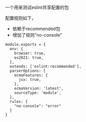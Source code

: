 一个用来测试eslint共享配置的包

配置规则如下，
- 依赖于recommended包
- 增加了规则"no-console"

```
module.exports = {
  env: {
    browser: true,
    es2021: true,
  },
  extends: ['eslint:recommended'],
  parserOptions: {
    ecmaFeatures: {
      jsx: true,
    },
    ecmaVersion: 'latest',
    sourceType: 'module',
  },
  rules: {
    "no-console": "error"
  }
}

```